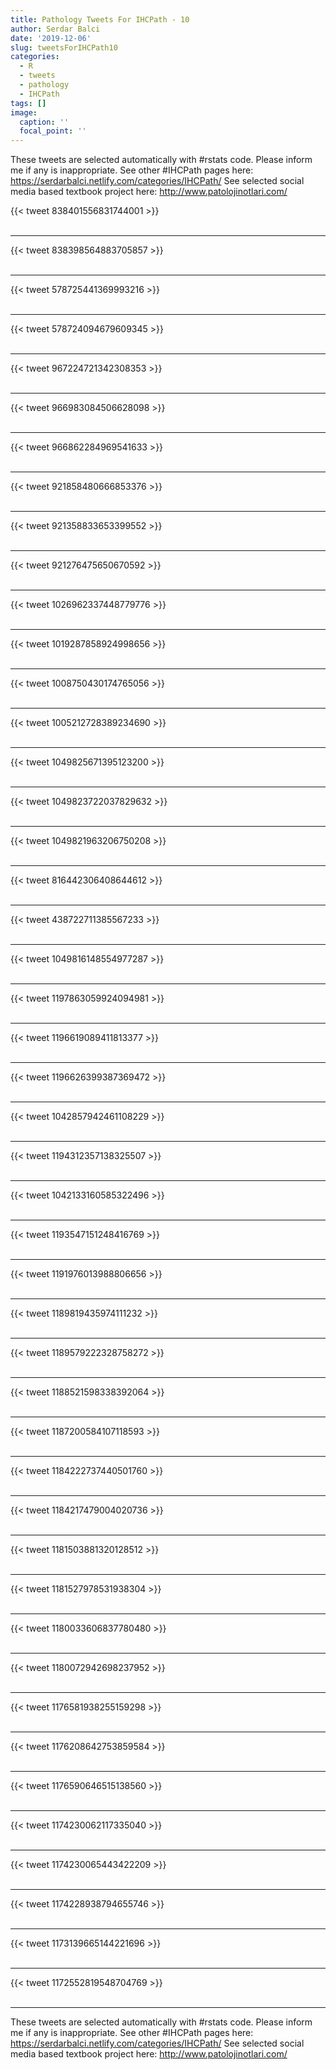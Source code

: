 ```yaml
---
title: Pathology Tweets For IHCPath - 10
author: Serdar Balci
date: '2019-12-06'
slug: tweetsForIHCPath10
categories:
  - R
  - tweets
  - pathology
  - IHCPath
tags: []
image:
  caption: ''
  focal_point: ''
---
```



These tweets are selected automatically with #rstats code. Please inform me if any is inappropriate.
See other #IHCPath pages here: https://serdarbalci.netlify.com/categories/IHCPath/ 
See selected social media based textbook project here: http://www.patolojinotlari.com/

{{< tweet 838401556831744001 >}}
<br>
<br>
<hr>
{{< tweet 838398564883705857 >}}
<br>
<br>
<hr>
{{< tweet 578725441369993216 >}}
<br>
<br>
<hr>
{{< tweet 578724094679609345 >}}
<br>
<br>
<hr>
{{< tweet 967224721342308353 >}}
<br>
<br>
<hr>
{{< tweet 966983084506628098 >}}
<br>
<br>
<hr>
{{< tweet 966862284969541633 >}}
<br>
<br>
<hr>
{{< tweet 921858480666853376 >}}
<br>
<br>
<hr>
{{< tweet 921358833653399552 >}}
<br>
<br>
<hr>
{{< tweet 921276475650670592 >}}
<br>
<br>
<hr>
{{< tweet 1026962337448779776 >}}
<br>
<br>
<hr>
{{< tweet 1019287858924998656 >}}
<br>
<br>
<hr>
{{< tweet 1008750430174765056 >}}
<br>
<br>
<hr>
{{< tweet 1005212728389234690 >}}
<br>
<br>
<hr>
{{< tweet 1049825671395123200 >}}
<br>
<br>
<hr>
{{< tweet 1049823722037829632 >}}
<br>
<br>
<hr>
{{< tweet 1049821963206750208 >}}
<br>
<br>
<hr>
{{< tweet 816442306408644612 >}}
<br>
<br>
<hr>
{{< tweet 438722711385567233 >}}
<br>
<br>
<hr>
{{< tweet 1049816148554977287 >}}
<br>
<br>
<hr>
{{< tweet 1197863059924094981 >}}
<br>
<br>
<hr>
{{< tweet 1196619089411813377 >}}
<br>
<br>
<hr>
{{< tweet 1196626399387369472 >}}
<br>
<br>
<hr>
{{< tweet 1042857942461108229 >}}
<br>
<br>
<hr>
{{< tweet 1194312357138325507 >}}
<br>
<br>
<hr>
{{< tweet 1042133160585322496 >}}
<br>
<br>
<hr>
{{< tweet 1193547151248416769 >}}
<br>
<br>
<hr>
{{< tweet 1191976013988806656 >}}
<br>
<br>
<hr>
{{< tweet 1189819435974111232 >}}
<br>
<br>
<hr>
{{< tweet 1189579222328758272 >}}
<br>
<br>
<hr>
{{< tweet 1188521598338392064 >}}
<br>
<br>
<hr>
{{< tweet 1187200584107118593 >}}
<br>
<br>
<hr>
{{< tweet 1184222737440501760 >}}
<br>
<br>
<hr>
{{< tweet 1184217479004020736 >}}
<br>
<br>
<hr>
{{< tweet 1181503881320128512 >}}
<br>
<br>
<hr>
{{< tweet 1181527978531938304 >}}
<br>
<br>
<hr>
{{< tweet 1180033606837780480 >}}
<br>
<br>
<hr>
{{< tweet 1180072942698237952 >}}
<br>
<br>
<hr>
{{< tweet 1176581938255159298 >}}
<br>
<br>
<hr>
{{< tweet 1176208642753859584 >}}
<br>
<br>
<hr>
{{< tweet 1176590646515138560 >}}
<br>
<br>
<hr>
{{< tweet 1174230062117335040 >}}
<br>
<br>
<hr>
{{< tweet 1174230065443422209 >}}
<br>
<br>
<hr>
{{< tweet 1174228938794655746 >}}
<br>
<br>
<hr>
{{< tweet 1173139665144221696 >}}
<br>
<br>
<hr>
{{< tweet 1172552819548704769 >}}
<br>
<br>
<hr>


These tweets are selected automatically with #rstats code. Please inform me if any is inappropriate.
See other #IHCPath pages here: https://serdarbalci.netlify.com/categories/IHCPath/ 
See selected social media based textbook project here: http://www.patolojinotlari.com/
